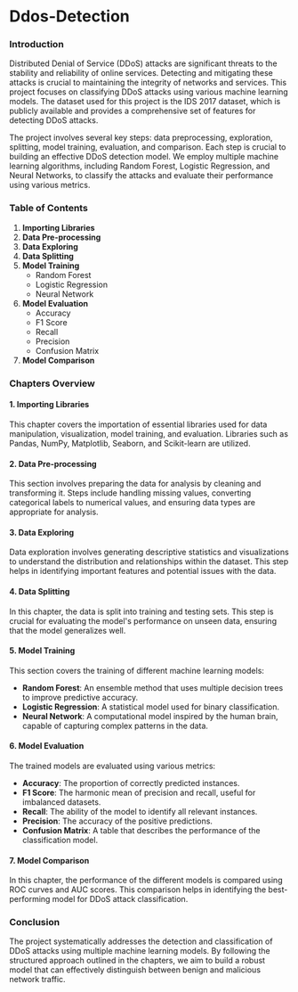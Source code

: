 # Ddos-Detection
### Introduction

Distributed Denial of Service (DDoS) attacks are significant threats to the stability and reliability of online services. Detecting and mitigating these attacks is crucial to maintaining the integrity of networks and services. This project focuses on classifying DDoS attacks using various machine learning models. The dataset used for this project is the IDS 2017 dataset, which is publicly available and provides a comprehensive set of features for detecting DDoS attacks.

The project involves several key steps: data preprocessing, exploration, splitting, model training, evaluation, and comparison. Each step is crucial to building an effective DDoS detection model. We employ multiple machine learning algorithms, including Random Forest, Logistic Regression, and Neural Networks, to classify the attacks and evaluate their performance using various metrics.

### Table of Contents

1. **Importing Libraries**
2. **Data Pre-processing**
3. **Data Exploring**
4. **Data Splitting**
5. **Model Training**
   - Random Forest
   - Logistic Regression
   - Neural Network
6. **Model Evaluation**
   - Accuracy
   - F1 Score
   - Recall
   - Precision
   - Confusion Matrix
7. **Model Comparison**

### Chapters Overview

#### 1. Importing Libraries
This chapter covers the importation of essential libraries used for data manipulation, visualization, model training, and evaluation. Libraries such as Pandas, NumPy, Matplotlib, Seaborn, and Scikit-learn are utilized.

#### 2. Data Pre-processing
This section involves preparing the data for analysis by cleaning and transforming it. Steps include handling missing values, converting categorical labels to numerical values, and ensuring data types are appropriate for analysis.

#### 3. Data Exploring
Data exploration involves generating descriptive statistics and visualizations to understand the distribution and relationships within the dataset. This step helps in identifying important features and potential issues with the data.

#### 4. Data Splitting
In this chapter, the data is split into training and testing sets. This step is crucial for evaluating the model's performance on unseen data, ensuring that the model generalizes well.

#### 5. Model Training
This section covers the training of different machine learning models:
   - **Random Forest**: An ensemble method that uses multiple decision trees to improve predictive accuracy.
   - **Logistic Regression**: A statistical model used for binary classification.
   - **Neural Network**: A computational model inspired by the human brain, capable of capturing complex patterns in the data.

#### 6. Model Evaluation
The trained models are evaluated using various metrics:
   - **Accuracy**: The proportion of correctly predicted instances.
   - **F1 Score**: The harmonic mean of precision and recall, useful for imbalanced datasets.
   - **Recall**: The ability of the model to identify all relevant instances.
   - **Precision**: The accuracy of the positive predictions.
   - **Confusion Matrix**: A table that describes the performance of the classification model.

#### 7. Model Comparison
In this chapter, the performance of the different models is compared using ROC curves and AUC scores. This comparison helps in identifying the best-performing model for DDoS attack classification.

### Conclusion
The project systematically addresses the detection and classification of DDoS attacks using multiple machine learning models. By following the structured approach outlined in the chapters, we aim to build a robust model that can effectively distinguish between benign and malicious network traffic.
